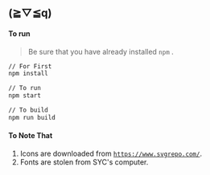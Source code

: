 ## (≧▽≦q)

#### To run
> Be sure that you have already installed `npm` .
```bash
// For First
npm install

// To run
npm start

// To build
npm run build
```



#### To Note That

1. Icons are downloaded from [`https://www.svgrepo.com/`](https://www.svgrepo.com/vectors/setting/).
2. Fonts are stolen from SYC's computer.
